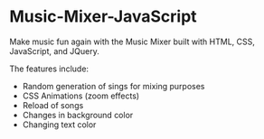 # Music-Mixer-JavaScript

Make music fun again with the Music Mixer built with HTML, CSS, JavaScript, and JQuery. 

The features include:

- Random generation of sings for mixing purposes
- CSS Animations (zoom effects)
- Reload of songs
- Changes in background color
- Changing text color
